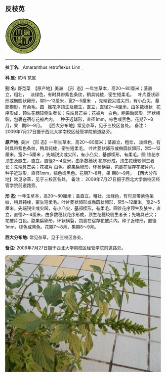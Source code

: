 ## 反枝苋

![西北大学校园网络植物志](JPG/nwu.gif)

---

**拉丁名:**  _Amaranthus retroflexus Linn _

**科 属:** 苋科 苋属

**别 名:** 野苋菜
 【原产地】美洲
 【形  态】一年生草本，高20～80厘米；茎直立，粗壮，
  淡绿色，有时具带紫色条纹，稍具钝棱，密生短柔毛。
  叶片菱状卵形或椭圆状卵形，常5～12厘米，宽2～5厘米
  ，先端锐尖或尖凹，有小凸尖，基部楔形，有柔毛。圆
  锥花序顶生及腋生，直立，直径2～4厘米，由多数穗状
  花序形成，顶生花穗较侧生者长；先端具芒尖；花被片
  白色。胞果扁卵形，环状横裂，包裹在宿存花被片内。
  种子近球形，直径1mm，棕色或黑色。花期7～8月，果
  期8～9月。
 【西大分布地】常见杂草，见于三校区各处。
备注：
    2009年7月27日摄于西北大学南校区经管学院前道路旁。　


**原产地:** 美洲
【形 态】一年生草本，高20～80厘米；茎直立，粗壮，
 淡绿色，有时具带紫色条纹，稍具钝棱，密生短柔毛。
 叶片菱状卵形或椭圆状卵形，常5～12厘米，宽2～5厘米
 ，先端锐尖或尖凹，有小凸尖，基部楔形，有柔毛。圆
 锥花序顶生及腋生，直立，直径2～4厘米，由多数穗状
 花序形成，顶生花穗较侧生者长；先端具芒尖；花被片
 白色。胞果扁卵形，环状横裂，包裹在宿存花被片内。
 种子近球形，直径1mm，棕色或黑色。花期7～8月，果
 期8～9月。
【西大分布地】常见杂草，见于三校区各处。
备注：
 2009年7月27日摄于西北大学南校区经管学院前道路旁。　


**形  态:** 一年生草本，高20～80厘米；茎直立，粗壮，淡绿色，有时具带紫色条纹，稍具钝棱，密生短柔毛。叶片菱状卵形或椭圆状卵形，常5～12厘米，宽2～5厘米，先端锐尖或尖凹，有小凸尖，基部楔形，有柔毛。圆锥花序顶生及腋生，直立，直径2～4厘米，由多数穗状花序形成，顶生花穗较侧生者长；先端具芒尖；花被片白色。胞果扁卵形，环状横裂，包裹在宿存花被片内。种子近球形，直径1mm，棕色或黑色。花期7～8月，果期8～9月。

**西大分布地:** 常见杂草，见于三校区各处。

**备注:** 2009年7月27日摄于西北大学南校区经管学院前道路旁。　

![反枝苋](JPG/反枝苋。.JPG) 

